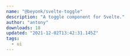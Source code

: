 ```yaml
---
name: "@beyonk/svelte-toggle"
description: "A toggle component for Svelte."
author: "antony"
downloads: 18
updated: "2021-12-02T13:42:31.145Z"
tags: 
  - ui
---
```

